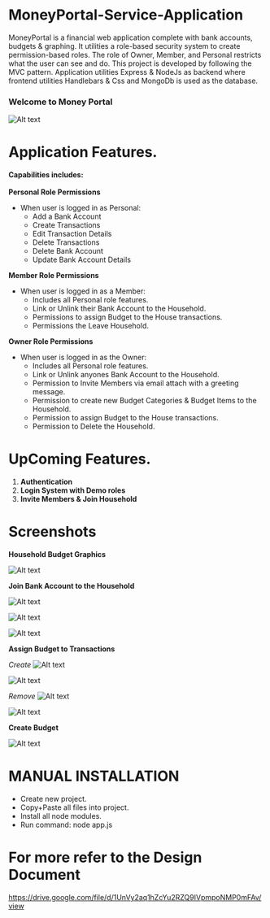 # MoneyPortal-Service-Application

MoneyPortal is a financial web application complete with bank accounts, budgets & graphing. It utilities a role-based security system to create permission-based roles. The role of Owner, Member, and Personal restricts what the user can see and do.  This project is developed by following the MVC pattern. Application utilities Express & NodeJs as backend where frontend utilities Handlebars & Css and MongoDb is used as the database.

### Welcome to Money Portal #
![Alt text](Screenshots/Main.png)

# Application Features.
**Capabilities includes:**
  <br><br>
  **Personal Role Permissions**
 - When user is logged in as Personal:
    - Add a Bank Account
    - Create Transactions
    - Edit Transaction Details
    - Delete Transactions
    - Delete Bank Account
    - Update Bank Account Details
    
  **Member Role Permissions**
 - When user is logged in as a Member:
    - Includes all Personal role features.
    - Link or Unlink their Bank Account to the Household.
    - Permissions to assign Budget to the House transactions.
    - Permissions the Leave Household.
    
  **Owner Role Permissions**
 - When user is logged in as the Owner:
    - Includes all Personal role features.
    - Link or Unlink anyones Bank Account to the Household.
    - Permission to Invite Members via email attach with a greeting message.
    - Permission to create new Budget Categories & Budget Items to the Household.
    - Permission to assign Budget to the House transactions.
    - Permission to Delete the Household.
    
# UpComing Features.
  1.  **Authentication**
  2.  **Login System with Demo roles**
  3.  **Invite Members & Join Household**

# Screenshots

**Household Budget Graphics**

![Alt text](Screenshots/Graphic2.png)

**Join Bank Account to the Household**

![Alt text](Screenshots/JoinAccount1.png)

![Alt text](Screenshots/JoinAccount2.png)

![Alt text](Screenshots/JoinAccount3.png)

**Assign Budget to Transactions**

*Create*
![Alt text](Screenshots/BudgetAssign1.png)

![Alt text](Screenshots/BudgetAssign2.png)

*Remove*
![Alt text](Screenshots/BudgetAssign3.png)

![Alt text](Screenshots/BudgetAssign4.png)

**Create Budget**

![Alt text](Screenshots/AddBudget2.png)



# MANUAL INSTALLATION

- Create new project.
- Copy+Paste all files into project.
- Install all node modules.
- Run command: node app.js

# For more refer to the Design Document
https://drive.google.com/file/d/1UnVy2aq1hZcYu2RZQ9IVpmpoNMP0mFAv/view
